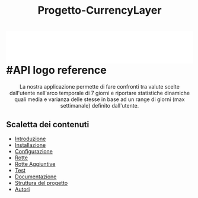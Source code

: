 <h1 align="center"> Progetto-CurrencyLayer</h1>
<h1> <img src="currencylayer_logo.png"
  width=auto
  height=auto
  style="float:left;">
    <align="center"> #API logo reference
      </h1>
      
<p align="center">
La nostra applicazione permette di fare  confronti tra valute scelte dall'utente nell'arco temporale di 7 giorni e riportare statistiche dinamiche quali media e varianza delle stesse in base ad un range di giorni (max settimanale) definito dall'utente.
</p>
  
  ## **Scaletta dei contenuti**

* [Introduzione](#intro)
* [Installazione](#install)
* [Configurazione](#config)
* [Rotte](#rotte)
* [Rotte Aggiuntive](#rotteaggiuntive)
* [Test](#test)
* [Documentazione](#doc)
* [Struttura del progetto](#struttura)
* [Autori](#autor)

<a name="intro"></a>

